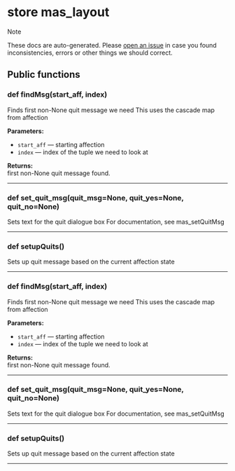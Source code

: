 # store mas_layout

> [!NOTE]
> These docs are auto-generated. Please [open an issue](https://github.com/Friends-of-Monika/mas-docs/issues/new)
> in case you found inconsistencies, errors or other things we should correct.

## Public functions

### def findMsg(start_aff, index)

Finds first non-None quit message we need  This uses the cascade map from affection

**Parameters:**
- `start_aff` &mdash; starting affection
- `index` &mdash; index of the tuple we need to look at


**Returns:**<br>
first non-None quit message found.

---

### def set_quit_msg(quit_msg=None, quit_yes=None, quit_no=None)

Sets text for the quit dialogue box  For documentation, see mas_setQuitMsg

---

### def setupQuits()

Sets up quit message based on the current affection state

---

### def findMsg(start_aff, index)

Finds first non-None quit message we need  This uses the cascade map from affection

**Parameters:**
- `start_aff` &mdash; starting affection
- `index` &mdash; index of the tuple we need to look at


**Returns:**<br>
first non-None quit message found.

---

### def set_quit_msg(quit_msg=None, quit_yes=None, quit_no=None)

Sets text for the quit dialogue box  For documentation, see mas_setQuitMsg

---

### def setupQuits()

Sets up quit message based on the current affection state

---

